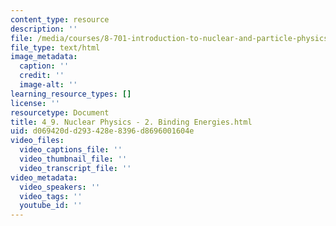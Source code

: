 ```yaml
---
content_type: resource
description: ''
file: /media/courses/8-701-introduction-to-nuclear-and-particle-physics-fall-2020/4_9-nuclear-physics-2-binding-energies.html
file_type: text/html
image_metadata:
  caption: ''
  credit: ''
  image-alt: ''
learning_resource_types: []
license: ''
resourcetype: Document
title: 4_9. Nuclear Physics - 2. Binding Energies.html
uid: d069420d-d293-428e-8396-d8696001604e
video_files:
  video_captions_file: ''
  video_thumbnail_file: ''
  video_transcript_file: ''
video_metadata:
  video_speakers: ''
  video_tags: ''
  youtube_id: ''
---
```

